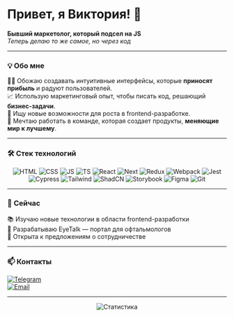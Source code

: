 # Привет, я Виктория! 👋  
**Бывший маркетолог, который подсел на JS**  
*Теперь делаю то же самое, но через код*  

---

### 💡 Обо мне  
👩‍💻 Обожаю создавать интуитивные интерфейсы, которые **приносят прибыль** и радуют пользователей.  
📈 Использую маркетинговый опыт, чтобы писать код, решающий **бизнес-задачи**.  
🚀 Ищу новые возможности для роста в frontend-разработке.  
👯 Мечтаю работать в команде, которая создает продукты, **меняющие мир к лучшему**.  

---

### 🛠️ **Стек технологий**  

<div align="center">  
  <!-- Основные технологии -->
  <img src="https://img.shields.io/badge/HTML5-E34F26?style=for-the-badge&logo=html5&logoColor=white" alt="HTML" />
  <img src="https://img.shields.io/badge/CSS3-1572B6?style=for-the-badge&logo=css3&logoColor=white" alt="CSS" />
  <img src="https://img.shields.io/badge/JavaScript-F7DF1E?style=for-the-badge&logo=javascript&logoColor=black" alt="JS" />
  <img src="https://img.shields.io/badge/TypeScript-3178C6?style=for-the-badge&logo=typescript&logoColor=white" alt="TS" />
  
  <!-- Фреймворки и библиотеки -->
  <img src="https://img.shields.io/badge/React-61DAFB?style=for-the-badge&logo=react&logoColor=black" alt="React" />
  <img src="https://img.shields.io/badge/Next.js-000000?style=for-the-badge&logo=next.js&logoColor=white" alt="Next" />
  <img src="https://img.shields.io/badge/Redux-764ABC?style=for-the-badge&logo=redux&logoColor=white" alt="Redux" />
  
  <!-- Инструменты сборки и тестирования -->
  <img src="https://img.shields.io/badge/Webpack-8DD6F9?style=for-the-badge&logo=webpack&logoColor=black" alt="Webpack" />
  <img src="https://img.shields.io/badge/Jest-C21325?style=for-the-badge&logo=jest&logoColor=white" alt="Jest" />
  <img src="https://img.shields.io/badge/Cypress-17202C?style=for-the-badge&logo=cypress&logoColor=white" alt="Cypress" />
  
  <!-- Стили и UI -->
  <img src="https://img.shields.io/badge/Tailwind_CSS-06B6D4?style=for-the-badge&logo=tailwind-css&logoColor=white" alt="Tailwind" />
  <img src="https://img.shields.io/badge/ShadCN-000000?style=for-the-badge&logo=shadcn&logoColor=white" alt="ShadCN" />
  
  <!-- Документирование и дизайн -->
  <img src="https://img.shields.io/badge/Storybook-FF4785?style=for-the-badge&logo=storybook&logoColor=white" alt="Storybook" />
  <img src="https://img.shields.io/badge/Figma-F24E1E?style=for-the-badge&logo=figma&logoColor=white" alt="Figma" />
  <img src="https://img.shields.io/badge/Git-F05032?style=for-the-badge&logo=git&logoColor=white" alt="Git" />
</div>   

---

### 🎯 **Сейчас**  
📚 Изучаю новые технологии в области frontend-разработки  
🔨 Разрабатываю EyeTalk — портал для офтальмологов  
👥 Открыта к предложениям о сотрудничестве  

---

### 📫 **Контакты**  
[![Telegram](https://img.shields.io/badge/-Написать_в_Telegram-0088CC?style=for-the-badge&logo=telegram)](https://t.me/ol23994)  
[![Email](https://img.shields.io/badge/-Email_me-D14836?style=for-the-badge&logo=gmail)](mailto:v.bochulya2020@gmail.com)

---

<div align="center">  
  <img src="https://github-readme-stats.vercel.app/api?username=lovhurma&show_icons=true&theme=radical" alt="Статистика" />  
</div>
